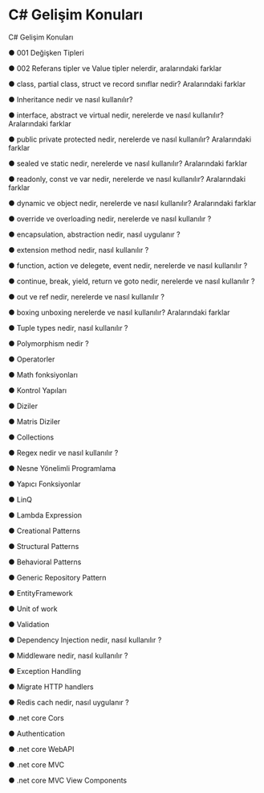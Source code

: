# C# Gelişim Konuları

C# Gelişim Konuları

● 001 Değişken Tipleri

● 002 Referans tipler ve Value tipler nelerdir, aralarındaki farklar

● class, partial class, struct ve record sınıflar nedir? Aralarındaki farklar

● Inheritance nedir ve nasıl kullanılır?

● interface, abstract ve virtual nedir, nerelerde ve nasıl kullanılır? Aralarındaki farklar

● public private protected nedir, nerelerde ve nasıl kullanılır? Aralarındaki farklar

● sealed ve static nedir, nerelerde ve nasıl kullanılır?  Aralarındaki farklar

● readonly, const ve var nedir, nerelerde ve nasıl kullanılır? Aralarındaki farklar

● dynamic ve object nedir, nerelerde ve nasıl kullanılır? Aralarındaki farklar

● override ve overloading nedir, nerelerde ve nasıl kullanılır ?

● encapsulation, abstraction nedir, nasıl uygulanır ?

● extension method nedir, nasıl kullanılır ?

● function, action ve delegete, event nedir, nerelerde ve nasıl kullanılır ?

● continue, break, yield, return ve goto nedir, nerelerde ve nasıl kullanılır ?

● out ve ref nedir, nerelerde ve nasıl kullanılır ?

● boxing unboxing nerelerde ve nasıl kullanılır? Aralarındaki farklar

● Tuple types nedir, nasıl kullanılır ?

● Polymorphism nedir ?

● Operatorler

● Math fonksiyonları

● Kontrol Yapıları

● Diziler

● Matris Diziler

● Collections

● Regex nedir ve nasıl kullanılır ?

● Nesne Yönelimli Programlama

● Yapıcı Fonksiyonlar

● LinQ

● Lambda Expression

● Creational Patterns

● Structural Patterns

● Behavioral Patterns

● Generic Repository Pattern

● EntityFramework

● Unit of work

● Validation

● Dependency Injection nedir, nasıl kullanılır ?

● Middleware nedir, nasıl kullanılır ?

● Exception Handling

● Migrate HTTP handlers

● Redis cach nedir, nasıl uygulanır ?

● .net core Cors

● Authentication

● .net core WebAPI

● .net core MVC

● .net core MVC View Components
